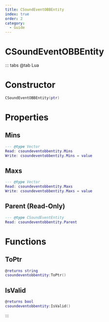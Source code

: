 ```yaml
---
title: CSoundEventOBBEntity
index: true
order: 2
category:
  - Guide
---
```


# CSoundEventOBBEntity

::: tabs
@tab Lua
# Constructor
```lua
CSoundEventOBBEntity(ptr)
```
# Properties
## Mins 
```lua
--- @type Vector
Read: csoundeventobbentity.Mins
Write: csoundeventobbentity.Mins = value
```
## Maxs 
```lua
--- @type Vector
Read: csoundeventobbentity.Maxs
Write: csoundeventobbentity.Maxs = value
```
## Parent (Read-Only)
```lua
--- @type CSoundEventEntity
Read: csoundeventobbentity.Parent
```
# Functions
## ToPtr
```lua
@returns string
csoundeventobbentity:ToPtr()
```
## IsValid
```lua
@returns bool
csoundeventobbentity:IsValid()
```

:::